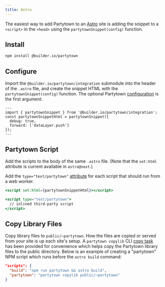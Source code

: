 ```yaml
---
title: Astro
---
```


The easiest way to add Partytown to an [Astro](https://astro.build/) site is adding the snippet to a `<script>` in the `<head>` using the `partytownSnippet(config)` function.

## Install

```bash
npm install @builder.io/partytown
```

## Configure

Import the `@builder.io/partytown/integration` submodule into the header of the `.astro` file, and create the snippet HTML with the `partytownSnippet(config)` function. The optional Partytown [configuration](/configuration) is the first argument.

```tsx
---
import { partytownSnippet } from '@builder.io/partytown/integration';
const partytownSnippetHtml = partytownSnippet({
  debug: true,
  forward: ['dataLayer.push']
});
---
```

## Partytown Script

Add the scripts to the body of the same `.astro` file. (Note that the `set:html` attribute is current available in `astro@next`.)

Add the `type="text/partytown"` [attribute](/partytown-scripts) for each script that should run from a web worker.

```jsx
<script set:html={partytownSnippetHtml}></script>

<script type="text/partytown">
  // inlined third-party script
</script>
```

## Copy Library Files

Copy library files to `public/~partytown`. How the files are copied or served from your site is up each site's setup. A `partytown copylib` CLI [copy task](/copy-library-files) has been provided for convenience which helps copy the Partytown library files to the public directory. Below is an example of creating a "partytown" NPM script which runs before the `astro build` command:

```json
"scripts": {
  "build": "npm run partytown && astro build",
  "partytown": "partytown copylib public/~partytown"
}
```
